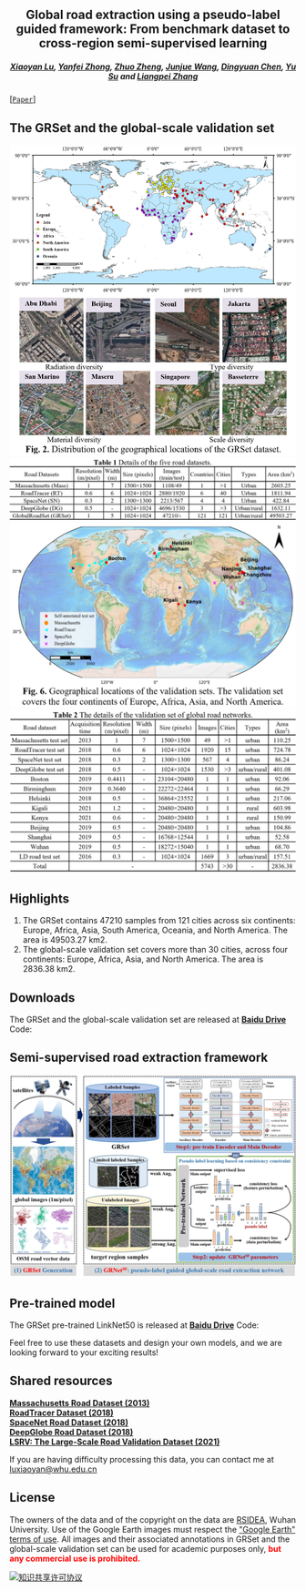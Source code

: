 <h2 align="center">Global road extraction using a pseudo-label guided framework: From benchmark dataset to cross-region semi-supervised learning</h2>

<h5 align="center"> <a href="https://scholar.google.com/citations?user=MDA37NMAAAAJ&hl=zh-CN">Xiaoyan Lu</a>, <a href="http://rsidea.whu.edu.cn/">Yanfei Zhong</a>,
<a href="http://zhuozheng.top/">Zhuo Zheng</a>, <a href="https://junjuewang.top/">Junjue Wang</a>, 
<a href="https://scholar.google.com.hk/citations?user=uW2WaBQAAAAJ&hl=zh-CN">Dingyuan Chen</a>, 
<a href="https://scholar.google.com.hk/citations?user=N0lkTdYAAAAJ&hl=zh-CN">Yu Su</a> 
and <a href="http://www.lmars.whu.edu.cn/prof_web/zhangliangpei/rs/index.html">Liangpei Zhang</a></h5>


[[`Paper`]()] 


## The GRSet and the global-scale validation set

<div align="center">
  <img src="./img/GRSet.png?raw=true">
  <img src="./img/GRSet-details.png?raw=true">
  <img src="./img/Valset.png?raw=true">
  <img src="./img/ValSet-details.png?raw=true">
</div>


## Highlights
1. The GRSet contains 47210 samples from 121 cities across six continents: Europe, Africa, Asia, South America, Oceania, and North America. The area is 49503.27 km2.
2. The global-scale validation set covers more than 30 cities,  across four continents: Europe, Africa, Asia, and North America. The area is 2836.38 km2.

## Downloads
The GRSet and the global-scale validation set are released at [<b>Baidu Drive</b>](https://pan.baidu.com/s/1IyxNG8a76-i06DxhL4WtHw) Code:

## Semi-supervised road extraction framework

<div align="center">
  <img src="./img/GRNet.png?raw=true">
</div>


## Pre-trained model
The GRSet pre-trained LinkNet50 is released at [<b>Baidu Drive</b>](https://pan.baidu.com/s/1Dgkj3LYg4t4aJ7fflw5GcQ) Code: 

Feel free to use these datasets and design your own models, and we are looking forward to your exciting results!

## Shared resources

[<b>Massachusetts Road Dataset (2013)</b>](https://www.cs.toronto.edu/~vmnih/data/)   
[<b>RoadTracer Dataset (2018)</b>](https://roadmaps.csail.mit.edu/roadtracer/)  
[<b>SpaceNet Road Dataset (2018)</b>](https://spacenet.ai/spacenet-roads-dataset/)  
[<b>DeepGlobe Road Dataset (2018)</b>](https://competitions.codalab.org/competitions/18467#participate-get_data)  
[<b>LSRV: The Large-Scale Road Validation Dataset (2021)</b>](http://rsidea.whu.edu.cn/resource_LSRV_sharing.htm)

If you are having difficulty processing this data, you can contact me at luxiaoyan@whu.edu.cn

## License
The owners of the data and of the copyright on the data are [RSIDEA](http://rsidea.whu.edu.cn/), Wuhan University.
Use of the Google Earth images must respect the ["Google Earth" terms of use](https://about.google/brand-resource-center/products-and-services/geo-guidelines/).
All images and their associated annotations in GRSet and the global-scale validation set can be used for academic purposes only,
<font color="red"><b> but any commercial use is prohibited.</b></font>

<a rel="license" href="https://creativecommons.org/licenses/by-nc-sa/4.0/deed.en">
<img alt="知识共享许可协议" style="border-width:0" src="https://i.creativecommons.org/l/by-nc-sa/4.0/88x31.png" /></a>